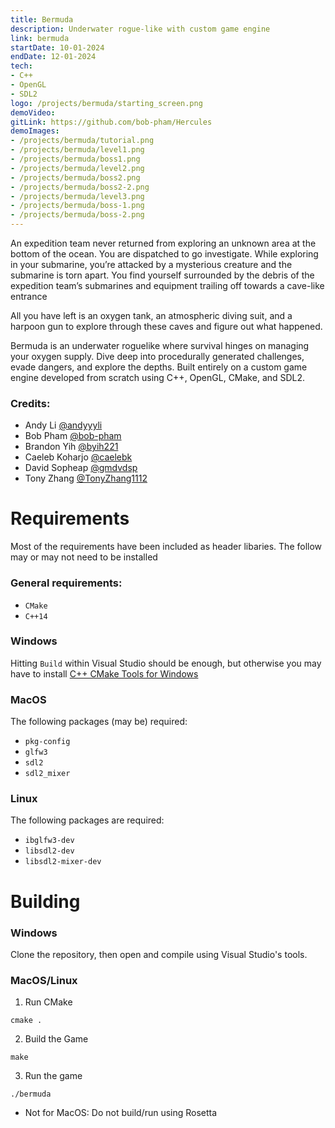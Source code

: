 ```yaml
---
title: Bermuda
description: Underwater rogue-like with custom game engine 
link: bermuda 
startDate: 10-01-2024
endDate: 12-01-2024
tech: 
- C++
- OpenGL
- SDL2
logo: /projects/bermuda/starting_screen.png
demoVideo: 
gitLink: https://github.com/bob-pham/Hercules
demoImages:
- /projects/bermuda/tutorial.png
- /projects/bermuda/level1.png
- /projects/bermuda/boss1.png
- /projects/bermuda/level2.png
- /projects/bermuda/boss2.png
- /projects/bermuda/boss2-2.png
- /projects/bermuda/level3.png
- /projects/bermuda/boss-1.png
- /projects/bermuda/boss-2.png
---
```


An expedition team never returned from exploring an unknown area at the bottom
of the ocean. You are dispatched to go investigate. While exploring in your
submarine, you’re attacked by a mysterious creature and the submarine is torn
apart. You find yourself surrounded by the debris of the expedition team’s
submarines and equipment trailing off towards a cave-like entrance

All you have left is an oxygen tank, an atmospheric diving suit, and a harpoon
gun to explore through these caves and figure out what happened.
  
Bermuda is an underwater roguelike where survival hinges on managing your
oxygen supply. Dive deep into procedurally generated challenges, evade dangers,
and explore the depths. Built entirely on a custom game engine developed from
scratch using C++, OpenGL, CMake, and SDL2.

### Credits:
- Andy Li [@andyyyli](https://github.com/AndyyyLi)
- Bob Pham [@bob-pham](https://github.com/bob-pham)
- Brandon Yih [@byih221](https://github.com/byih221)
- Caeleb Koharjo [@caelebk](https://github.com/caelebk)
- David Sopheap [@gmdvdsp](https://github.com/gmdvdsp)
- Tony Zhang [@TonyZhang1112](https://github.com/TonyZhang1112)

# Requirements
Most of the requirements have been included as header libaries. The follow may
or may not need to be installed

### General requirements:
- `CMake`
- `C++14`

### Windows
Hitting `Build` within Visual Studio should be enough, but otherwise you may
have to install [C++ CMake Tools for
Windows](https://learn.microsoft.com/en-us/cpp/build/cmake-projects-in-visual-studio#installation)

### MacOS
The following packages (may be) required:
- `pkg-config`
- `glfw3`
- `sdl2`
- `sdl2_mixer`

### Linux
The following packages are required:
- `ibglfw3-dev`
- `libsdl2-dev`
- `libsdl2-mixer-dev`

# Building
### Windows
Clone the repository, then open and compile using Visual Studio's tools.

### MacOS/Linux
1. Run CMake
```shell
cmake .
```
2. Build the Game
```shell
make
```
3. Run the game
```shell
./bermuda
```

* Not for MacOS: Do not build/run using Rosetta
